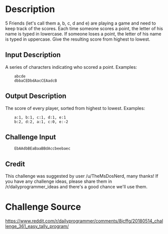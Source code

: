 # Description

5 Friends (let's call them a, b, c, d and e) are playing a game and need to keep track of the scores. Each time someone scores a point, the letter of his name is typed in lowercase. If someone loses a point, the letter of his name is typed in uppercase. Give the resulting score from highest to lowest.

## Input Description

A series of characters indicating who scored a point. Examples:
```
    abcde
    dbbaCEDbdAacCEAadcB
```
## Output Description

The score of every player, sorted from highest to lowest. Examples:
```
    a:1, b:1, c:1, d:1, e:1
    b:2, d:2, a:1, c:0, e:-2
```
## Challenge Input
```
    EbAAdbBEaBaaBBdAccbeebaec
```
## Credit

This challenge was suggested by user /u/TheMsDosNerd, many thanks! If you have any challenge ideas, please share them in /r/dailyprogrammer_ideas and there's a good chance we'll use them.

# Challenge Source
https://www.reddit.com/r/dailyprogrammer/comments/8jcffg/20180514_challenge_361_easy_tally_program/
